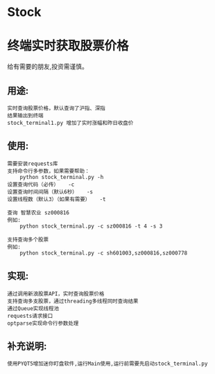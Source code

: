 # Stock
终端实时获取股票价格
====================
给有需要的朋友,投资需谨慎。

用途:
----
    实时查询股票价格，默认查询了沪指、深指
    结果输出到终端
    stock_terminal1.py 增加了实时涨幅和昨日收盘价

使用:
----
    需要安装requests库
    支持命令行多参数，如果需要帮助：
        python stock_terminal.py -h
    设置查询代码（必传）   -c   
    设置查询时间间隔（默认6秒）   -s   
    设置线程数（默认3）（如果有需要）   -t    
    
    查询 智慧农业 sz000816
    例如:
        python stock_terminal.py -c sz000816 -t 4 -s 3
    
    支持查询多个股票
    例如:
        python stock_terminal.py -c sh601003,sz000816,sz000778

实现:
----
    通过调用新浪股票API，实时查询股票价格
    支持查询多支股票，通过threading多线程同时查询结果
    通过Queue实现线程池
    requests请求接口
    optparse实现命令行参数处理


补充说明:
----
    使用PYQT5增加迷你盯盘软件,运行Main使用,运行前需要先启动stock_terminal.py
